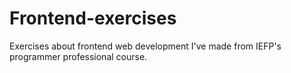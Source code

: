 # Frontend-exercises
Exercises about frontend web development I've made from IEFP's programmer professional course.
